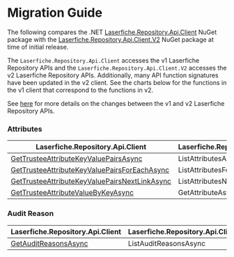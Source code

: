 # Migration Guide
The following compares the .NET [Laserfiche.Repository.Api.Client](https://www.nuget.org/packages/Laserfiche.Repository.Api.Client) NuGet package with the [Laserfiche.Repository.Api.Client.V2](https://www.nuget.org/packages/Laserfiche.Repository.Api.Client.V2) NuGet package at time of initial release.

The `Laserfiche.Repository.Api.Client` accesses the v1 Laserfiche Repository APIs and the `Laserfiche.Repository.Api.Client.V2` accesses the v2 Laserfiche Repository APIs. Additionally, many API function signatures have been updated in the v2 client. See the charts below for the functions in the v1 client that correspond to the functions in v2.

See [here](https://api.laserfiche.com/repository/v2/changelog#2023-10) for more details on the changes between the v1 and v2 Laserfiche Repository APIs.

### Attributes
| Laserfiche.Repository.Api.Client | Laserfiche.Repository.Api.Client.V2 |
|----------------------------------|-------------------------------------|
| [GetTrusteeAttributeKeyValuePairsAsync](https://laserfiche.github.io/lf-repository-api-client-dotnet/docs/1.x/interface_laserfiche_1_1_repository_1_1_api_1_1_client_1_1_i_attributes_client.html#a8c758bdcb9ab4fe48ae68ee79c392d83)         | ListAttributesAsync                 |
| [GetTrusteeAttributeKeyValuePairsForEachAsync](https://laserfiche.github.io/lf-repository-api-client-dotnet/docs/1.x/interface_laserfiche_1_1_repository_1_1_api_1_1_client_1_1_i_attributes_client.html#aca24527d1034d9317bd3c8960468bdde)  | ListAttributesForEachAsync          |
| [GetTrusteeAttributeKeyValuePairsNextLinkAsync](https://laserfiche.github.io/lf-repository-api-client-dotnet/docs/1.x/interface_laserfiche_1_1_repository_1_1_api_1_1_client_1_1_i_attributes_client.html#a329751535c109dba25994ec2e0b8a282) | ListAttributesNextLinkAsync         |
| [GetTrusteeAttributeValueByKeyAsync](https://laserfiche.github.io/lf-repository-api-client-dotnet/docs/1.x/interface_laserfiche_1_1_repository_1_1_api_1_1_client_1_1_i_attributes_client.html#ae83b062e920497c2fabfc0cde46adb6d)            | GetAttributeAsync                   |

### Audit Reason
| Laserfiche.Repository.Api.Client | Laserfiche.Repository.Api.Client.V2 |
|----------------------------------|-------------------------------------|
| [GetAuditReasonsAsync](https://laserfiche.github.io/lf-repository-api-client-dotnet/docs/1.x/interface_laserfiche_1_1_repository_1_1_api_1_1_client_1_1_i_audit_reasons_client.html#a149c7dd595603974e748c41b86efd7b1)         | ListAuditReasonsAsync                 |

